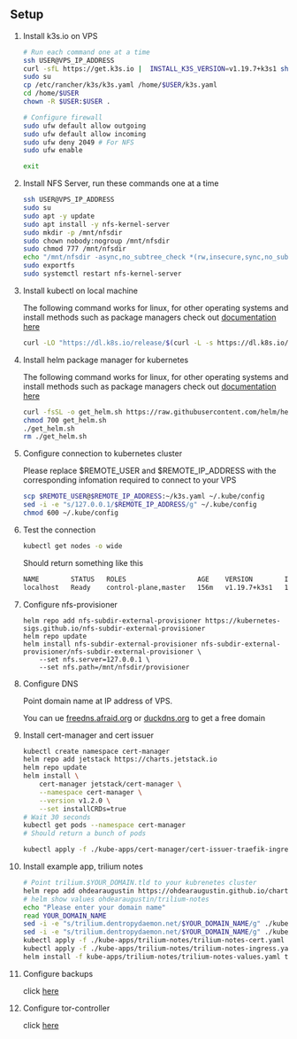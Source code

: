 ## Setup

1. Install k3s.io on VPS

    ``` bash
    # Run each command one at a time
    ssh USER@VPS_IP_ADDRESS
    curl -sfL https://get.k3s.io |  INSTALL_K3S_VERSION=v1.19.7+k3s1 sh -
    sudo su
    cp /etc/rancher/k3s/k3s.yaml /home/$USER/k3s.yaml
    cd /home/$USER
    chown -R $USER:$USER .

    # Configure firewall
    sudo ufw default allow outgoing
    sudo ufw default allow incoming
    sudo ufw deny 2049 # For NFS
    sudo ufw enable

    exit
    ```

2. Install NFS Server, run these commands one at a time

    ``` bash
    ssh USER@VPS_IP_ADDRESS
    sudo su
    sudo apt -y update
    sudo apt install -y nfs-kernel-server
    sudo mkdir -p /mnt/nfsdir
    sudo chown nobody:nogroup /mnt/nfsdir
    sudo chmod 777 /mnt/nfsdir
    echo "/mnt/nfsdir -async,no_subtree_check *(rw,insecure,sync,no_subtree_check,no_root_squash)" >  /etc/exports
    sudo exportfs
    sudo systemctl restart nfs-kernel-server
    ```

3. Install kubectl on local machine

    The following command works for linux, for other operating systems and install methods such as package managers check out [documentation here](https://kubernetes.io/docs/tasks/tools/install-kubectl/)

    ``` bash
    curl -LO "https://dl.k8s.io/release/$(curl -L -s https://dl.k8s.io/release/stable.txt)/bin/linux/amd64/kubectl"
    ```

4. Install helm package manager for kubernetes

    The following command works for linux, for other operating systems and install methods such as package managers check out [documentation here](https://helm.sh/docs/intro/install/)
    
    ``` bash
    curl -fsSL -o get_helm.sh https://raw.githubusercontent.com/helm/helm/master/scripts/get-helm-3
    chmod 700 get_helm.sh
    ./get_helm.sh
    rm ./get_helm.sh
    ```

5. Configure connection to kubernetes cluster

    Please replace $REMOTE_USER and $REMOTE_IP_ADDRESS with the corresponding infomation required to connect to your VPS
    ``` bash
    scp $REMOTE_USER@$REMOTE_IP_ADDRESS:~/k3s.yaml ~/.kube/config
    sed -i -e "s/127.0.0.1/$REMOTE_IP_ADDRESS/g" ~/.kube/config
    chmod 600 ~/.kube/config
    ```

6. Test the connection

    ``` bash
    kubectl get nodes -o wide
    ```

    Should return something like this

    ``` bash
    NAME        STATUS   ROLES                  AGE    VERSION        INTERNAL-IP      EXTERNAL-IP   OS-IMAGE             KERNEL-VERSION     CONTAINER-RUNTIME
    localhost   Ready    control-plane,master   156m   v1.19.7+k3s1   172.105.22.152   <none>        Ubuntu 20.04.1 LTS   5.4.0-65-generic   containerd://1.4.3-k3s1
    ```

7. Configure nfs-provisioner

    ```
    helm repo add nfs-subdir-external-provisioner https://kubernetes-sigs.github.io/nfs-subdir-external-provisioner
    helm repo update
    helm install nfs-subdir-external-provisioner nfs-subdir-external-provisioner/nfs-subdir-external-provisioner \
        --set nfs.server=127.0.0.1 \
        --set nfs.path=/mnt/nfsdir/provisioner
    ```


8. Configure DNS

    Point domain name at IP address of VPS. 
    
    You can ue [freedns.afraid.org](https://freedns.afraid.org/) or [duckdns.org](http://www.duckdns.org/) to get a free domain

9. Install cert-manager and cert issuer

    ``` bash
    kubectl create namespace cert-manager
    helm repo add jetstack https://charts.jetstack.io
    helm repo update
    helm install \
        cert-manager jetstack/cert-manager \
        --namespace cert-manager \
        --version v1.2.0 \
        --set installCRDs=true
    # Wait 30 seconds
    kubectl get pods --namespace cert-manager
    # Should return a bunch of pods
    
    kubectl apply -f ./kube-apps/cert-manager/cert-issuer-traefik-ingress.yaml
    ```



10. Install example app, trilium notes

    ``` bash
    # Point trilium.$YOUR_DOMAIN.tld to your kubrenetes cluster
    helm repo add ohdearaugustin https://ohdearaugustin.github.io/charts/
    # helm show values ohdearaugustin/trilium-notes
    echo "Please enter your domain name"
    read YOUR_DOMAIN_NAME
    sed -i -e "s/trilium.dentropydaemon.net/$YOUR_DOMAIN_NAME/g" ./kube-apps/trilium-notes/trilium-notes-cert.yaml
    sed -i -e "s/trilium.dentropydaemon.net/$YOUR_DOMAIN_NAME/g" ./kube-apps/trilium-notes/trilium-notes-ingress.yaml
    kubectl apply -f ./kube-apps/trilium-notes/trilium-notes-cert.yaml
    kubectl apply -f ./kube-apps/trilium-notes/trilium-notes-ingress.yaml
    helm install -f kube-apps/trilium-notes/trilium-notes-values.yaml trilium-notes ohdearaugustin/trilium-notes
    ```

11. Configure backups

    click [here](./docs/backups.md)

12. Configure tor-controller

    click [here](./docs/tor-controller.md)